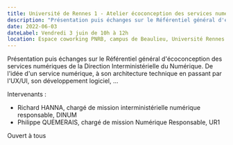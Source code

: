 ```yaml
---
title: Université de Rennes 1 - Atelier écoconception des services numériques
description: "Présentation puis échanges sur le Référentiel général d'écoconception des services numériques"
date: 2022-06-03
dateLabel: Vendredi 3 juin de 10h à 12h
location: Espace coworking PNRB, campus de Beaulieu, Université Rennes 1
---
```


Présentation puis échanges sur le Référentiel général d'écoconception des services numériques de la Direction Interministérielle du Numérique. De l'idée d'un service numérique, à son architecture technique en passant par l'UX/UI, son développement logiciel, ...

Intervenants :

* Richard HANNA, chargé de mission interministérielle numérique responsable, DINUM
* Philippe QUEMERAIS, chargé de mission Numérique Responsable, UR1

Ouvert à tous
